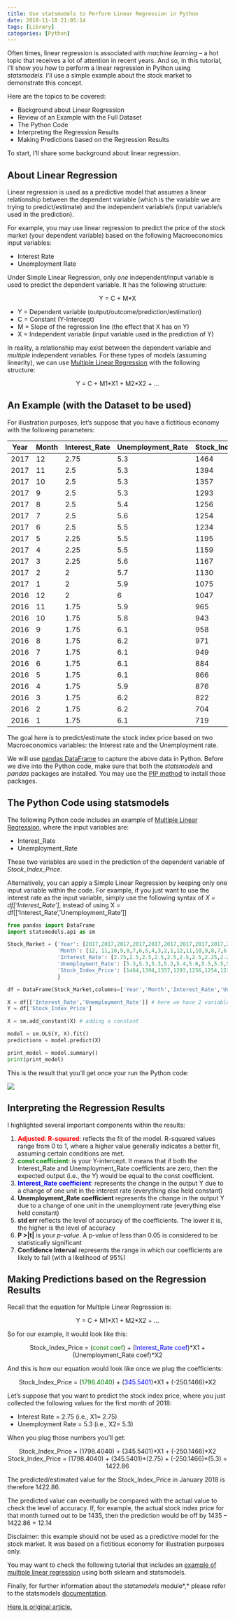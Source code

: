 ```yaml
---
title: Use statsmodels to Perform Linear Regression in Python
date: 2018-11-18 21:05:14
tags: [Library]
categories: [Python]
---
```




Often times, linear regression is associated with *machine learning* – a hot topic that receives a lot of attention in recent years. And so, in this tutorial, I’ll show you how to perform a linear regression in Python using *statsmodels.* I’ll use a simple example about the stock market to demonstrate this concept.

Here are the topics to be covered:

- Background about Linear Regression
- Review of an Example with the Full Dataset
- The Python Code
- Interpreting the Regression Results
- Making Predictions based on the Regression Results

To start, I’ll share some background about linear regression.

## About Linear Regression

Linear regression is used as a predictive model that assumes a linear relationship between the dependent variable (which is the variable we are trying to predict/estimate) and the independent variable/s (input variable/s used in the prediction).

For example, you may use linear regression to predict the price of the stock market (your dependent variable) based on the following Macroeconomics input variables:

- Interest Rate
- Unemployment Rate

Under Simple Linear Regression, only *one* independent/input variable is used to predict the dependent variable. It has the following structure:

<center>Y = C + M*X</center>

- Y = Dependent variable (output/outcome/prediction/estimation)
- C = Constant (Y-Intercept)
- M = Slope of the regression line (the effect that X has on Y)
- X = Independent variable (input variable used in the prediction of Y)

In reality, a relationship may exist between the dependent variable and *multiple* independent variables. For these types of models (assuming linearity), we can use [Multiple Linear Regression](https://datatofish.com/multiple-linear-regression-python/) with the following structure:

<center>Y = C + M1*X1 + M2*X2 + …</center>

## An Example (with the Dataset to be used)

For illustration purposes, let’s suppose that you have a fictitious economy with the following parameters:

| **Year** | **Month** | **Interest_Rate** | **Unemployment_Rate** | **Stock_Index_Price** |
| -------- | --------- | ----------------- | --------------------- | --------------------- |
| 2017     | 12        | 2.75              | 5.3                   | 1464                  |
| 2017     | 11        | 2.5               | 5.3                   | 1394                  |
| 2017     | 10        | 2.5               | 5.3                   | 1357                  |
| 2017     | 9         | 2.5               | 5.3                   | 1293                  |
| 2017     | 8         | 2.5               | 5.4                   | 1256                  |
| 2017     | 7         | 2.5               | 5.6                   | 1254                  |
| 2017     | 6         | 2.5               | 5.5                   | 1234                  |
| 2017     | 5         | 2.25              | 5.5                   | 1195                  |
| 2017     | 4         | 2.25              | 5.5                   | 1159                  |
| 2017     | 3         | 2.25              | 5.6                   | 1167                  |
| 2017     | 2         | 2                 | 5.7                   | 1130                  |
| 2017     | 1         | 2                 | 5.9                   | 1075                  |
| 2016     | 12        | 2                 | 6                     | 1047                  |
| 2016     | 11        | 1.75              | 5.9                   | 965                   |
| 2016     | 10        | 1.75              | 5.8                   | 943                   |
| 2016     | 9         | 1.75              | 6.1                   | 958                   |
| 2016     | 8         | 1.75              | 6.2                   | 971                   |
| 2016     | 7         | 1.75              | 6.1                   | 949                   |
| 2016     | 6         | 1.75              | 6.1                   | 884                   |
| 2016     | 5         | 1.75              | 6.1                   | 866                   |
| 2016     | 4         | 1.75              | 5.9                   | 876                   |
| 2016     | 3         | 1.75              | 6.2                   | 822                   |
| 2016     | 2         | 1.75              | 6.2                   | 704                   |
| 2016     | 1         | 1.75              | 6.1                   | 719                   |

The goal here is to predict/estimate the stock index price based on two Macroeconomics variables: the Interest rate and the Unemployment rate.

We will use [pandas DataFrame](https://datatofish.com/create-pandas-dataframe/) to capture the above data in Python. Before we dive into the Python code, make sure that both the *statsmodels* and *pandas* packages are installed. You may use the [PIP method](https://datatofish.com/install-package-python-using-pip/) to install those packages.



## The Python Code using statsmodels

The following Python code includes an example of [Multiple Linear Regression](http://datatofish.com/multiple-linear-regression-python/), where the input variables are:

- Interest_Rate
- Unemployment_Rate

These two variables are used in the prediction of the dependent variable of *Stock_Index_Price*.

Alternatively, you can apply a Simple Linear Regression by keeping only one input variable within the code. For example, if you just want to use the interest rate as the input variable, simply use the following syntax of *X = df[‘Interest_Rate’]*, instead of using X = df[[‘Interest_Rate’,’Unemployment_Rate’]]

 

```python
from pandas import DataFrame
import statsmodels.api as sm

Stock_Market = {'Year': [2017,2017,2017,2017,2017,2017,2017,2017,2017,2017,2017,2017,2016,2016,2016,2016,2016,2016,2016,2016,2016,2016,2016,2016],
                'Month': [12, 11,10,9,8,7,6,5,4,3,2,1,12,11,10,9,8,7,6,5,4,3,2,1],
                'Interest_Rate': [2.75,2.5,2.5,2.5,2.5,2.5,2.5,2.25,2.25,2.25,2,2,2,1.75,1.75,1.75,1.75,1.75,1.75,1.75,1.75,1.75,1.75,1.75],
                'Unemployment_Rate': [5.3,5.3,5.3,5.3,5.4,5.6,5.5,5.5,5.5,5.6,5.7,5.9,6,5.9,5.8,6.1,6.2,6.1,6.1,6.1,5.9,6.2,6.2,6.1],
                'Stock_Index_Price': [1464,1394,1357,1293,1256,1254,1234,1195,1159,1167,1130,1075,1047,965,943,958,971,949,884,866,876,822,704,719]        
                }

df = DataFrame(Stock_Market,columns=['Year','Month','Interest_Rate','Unemployment_Rate','Stock_Index_Price']) 

X = df[['Interest_Rate','Unemployment_Rate']] # here we have 2 variables for multiple regression. If you just want to use one variable for simple linear regression, then use X = df['Interest_Rate'] for example.Alternatively, you may add additional variables within the brackets
Y = df['Stock_Index_Price']

X = sm.add_constant(X) # adding a constant

model = sm.OLS(Y, X).fit()
predictions = model.predict(X) 

print_model = model.summary()
print(print_model)
```



This is the result that you’ll get once your run the Python code:



![](https://ws1.sinaimg.cn/large/006tNbRwly1fxcidznf8gj30m30cvdh7.jpg)



## Interpreting the Regression Results

I highlighted several important components within the results:

1. <font color='red'><strong>Adjusted. R-squared</strong></font>:  reflects the fit of the model. R-squared values range from 0 to 1, where a higher value generally indicates a better fit, assuming certain conditions are met.
2. <font color='green'><strong>const coefficient</strong></font>:  is your Y-intercept. It means that if both the Interest_Rate and Unemployment_Rate coefficients are zero, then the expected output (i.e., the Y) would be equal to the const coefficient.
3. <font color='blue'><strong>Interest_Rate coefficient</strong></font>:  represents the change in the output Y due to a change of one unit in the interest rate (everything else held constant)
4. **Unemployment_Rate coefficient** represents the change in the output Y due to a change of one unit in the unemployment rate (everything else held constant)
5. **std err** reflects the level of accuracy of the coefficients. The lower it is, the higher is the level of accuracy
6. **P >|t|** is your *p-value*. A p-value of less than 0.05 is considered to be statistically significant
7. **Confidence Interval** represents the range in which our coefficients are likely to fall (with a likelihood of 95%)



## Making Predictions based on the Regression Results

Recall that the equation for Multiple Linear Regression is:

<center>Y = C + M1*X1 + M2*X2 + …</center>

So for our example, it would look like this:

<center>Stock_Index_Price = (<font color='green'>const coef</font>) + (<font color='blue'>Interest_Rate coef</font>)*X1 + (Unemployment_Rate coef)*X2</center>

And this is how our equation would look like once we plug the coefficients:

<center>Stock_Index_Price = (<font color='green'>1798.4040</font>) + (<font color='blue'>345.5401</font>)*X1 + (-250.1466)*X2</center>

Let’s suppose that you want to predict the stock index price, where you just collected the following values for the first month of 2018:

- Interest Rate = 2.75 (i.e., X1= 2.75)
- Unemployment Rate = 5.3 (i.e., X2= 5.3)

When you plug those numbers you’ll get:

<center>Stock_Index_Price = (1798.4040) + (345.5401)*X1 + (-250.1466)*X2</center>

<center>Stock_Index_Price = (1798.4040) + (345.5401)*(2.75) + (-250.1466)*(5.3) = 1422.86</center>

The predicted/estimated value for the Stock_Index_Price in January 2018 is therefore 1422.86.

The predicted value can eventually be compared with the actual value to check the level of accuracy. If, for example, the actual stock index price for that month turned out to be 1435, then the prediction would be off by 1435 – 1422.86 = 12.14

Disclaimer: this example should not be used as a predictive model for the stock market. It was based on a fictitious economy for illustration purposes only.

You may want to check the following tutorial that includes an [example of multiple linear regression](https://datatofish.com/multiple-linear-regression-python/) using both sklearn and statsmodels.

Finally, for further information about the *statsmodels* module*,* please refer to the statsmodels [documentation](https://www.statsmodels.org/stable/index.html).



[Here is original article.](https://datatofish.com/statsmodels-linear-regression/)


